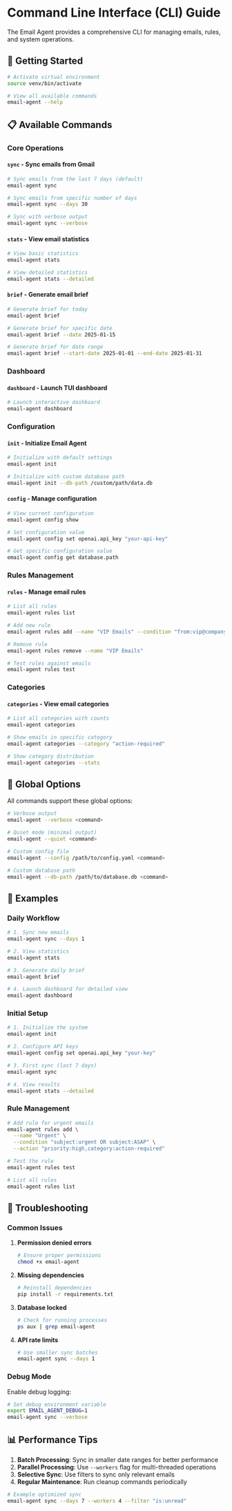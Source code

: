 # Command Line Interface (CLI) Guide

The Email Agent provides a comprehensive CLI for managing emails, rules, and system operations.

## 🚀 Getting Started

```bash
# Activate virtual environment
source venv/bin/activate

# View all available commands
email-agent --help
```

## 📋 Available Commands

### Core Operations

#### `sync` - Sync emails from Gmail
```bash
# Sync emails from the last 7 days (default)
email-agent sync

# Sync emails from specific number of days
email-agent sync --days 30

# Sync with verbose output
email-agent sync --verbose
```

#### `stats` - View email statistics
```bash
# View basic statistics
email-agent stats

# View detailed statistics
email-agent stats --detailed
```

#### `brief` - Generate email brief
```bash
# Generate brief for today
email-agent brief

# Generate brief for specific date
email-agent brief --date 2025-01-15

# Generate brief for date range
email-agent brief --start-date 2025-01-01 --end-date 2025-01-31
```

### Dashboard

#### `dashboard` - Launch TUI dashboard
```bash
# Launch interactive dashboard
email-agent dashboard
```

### Configuration

#### `init` - Initialize Email Agent
```bash
# Initialize with default settings
email-agent init

# Initialize with custom database path
email-agent init --db-path /custom/path/data.db
```

#### `config` - Manage configuration
```bash
# View current configuration
email-agent config show

# Set configuration value
email-agent config set openai.api_key "your-api-key"

# Get specific configuration value
email-agent config get database.path
```

### Rules Management

#### `rules` - Manage email rules
```bash
# List all rules
email-agent rules list

# Add new rule
email-agent rules add --name "VIP Emails" --condition "from:vip@company.com" --action "priority:high"

# Remove rule
email-agent rules remove --name "VIP Emails"

# Test rules against emails
email-agent rules test
```

### Categories

#### `categories` - View email categories
```bash
# List all categories with counts
email-agent categories

# Show emails in specific category
email-agent categories --category "action-required"

# Show category distribution
email-agent categories --stats
```

## 🔧 Global Options

All commands support these global options:

```bash
# Verbose output
email-agent --verbose <command>

# Quiet mode (minimal output)
email-agent --quiet <command>

# Custom config file
email-agent --config /path/to/config.yaml <command>

# Custom database path
email-agent --db-path /path/to/database.db <command>
```

## 📝 Examples

### Daily Workflow
```bash
# 1. Sync new emails
email-agent sync --days 1

# 2. View statistics
email-agent stats

# 3. Generate daily brief
email-agent brief

# 4. Launch dashboard for detailed view
email-agent dashboard
```

### Initial Setup
```bash
# 1. Initialize the system
email-agent init

# 2. Configure API keys
email-agent config set openai.api_key "your-key"

# 3. First sync (last 7 days)
email-agent sync

# 4. View results
email-agent stats --detailed
```

### Rule Management
```bash
# Add rule for urgent emails
email-agent rules add \
  --name "Urgent" \
  --condition "subject:urgent OR subject:ASAP" \
  --action "priority:high,category:action-required"

# Test the rule
email-agent rules test

# List all rules
email-agent rules list
```

## 🐛 Troubleshooting

### Common Issues

1. **Permission denied errors**
   ```bash
   # Ensure proper permissions
   chmod +x email-agent
   ```

2. **Missing dependencies**
   ```bash
   # Reinstall dependencies
   pip install -r requirements.txt
   ```

3. **Database locked**
   ```bash
   # Check for running processes
   ps aux | grep email-agent
   ```

4. **API rate limits**
   ```bash
   # Use smaller sync batches
   email-agent sync --days 1
   ```

### Debug Mode

Enable debug logging:
```bash
# Set debug environment variable
export EMAIL_AGENT_DEBUG=1
email-agent sync --verbose
```

## 📊 Performance Tips

1. **Batch Processing**: Sync in smaller date ranges for better performance
2. **Parallel Processing**: Use `--workers` flag for multi-threaded operations
3. **Selective Sync**: Use filters to sync only relevant emails
4. **Regular Maintenance**: Run cleanup commands periodically

```bash
# Example optimized sync
email-agent sync --days 7 --workers 4 --filter "is:unread"
```
